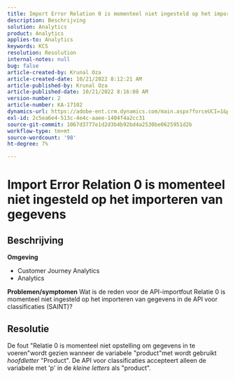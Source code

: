 ```yaml
---
title: Import Error Relation 0 is momenteel niet ingesteld op het importeren van gegevens
description: Beschrijving
solution: Analytics
product: Analytics
applies-to: Analytics
keywords: KCS
resolution: Resolution
internal-notes: null
bug: false
article-created-by: Krunal Oza
article-created-date: 10/21/2022 8:12:21 AM
article-published-by: Krunal Oza
article-published-date: 10/21/2022 8:16:08 AM
version-number: 2
article-number: KA-17102
dynamics-url: https://adobe-ent.crm.dynamics.com/main.aspx?forceUCI=1&pagetype=entityrecord&etn=knowledgearticle&id=18dd4612-1851-ed11-bba2-0022480867fb
exl-id: 2c5ea6e4-513c-4e4c-aaee-1404f4a2cc31
source-git-commit: 1067d3777e1d2d3b4b92bd4a2530be0625951d2b
workflow-type: tm+mt
source-wordcount: '98'
ht-degree: 7%

---
```


# Import Error Relation 0 is momenteel niet ingesteld op het importeren van gegevens

## Beschrijving

<b>Omgeving</b>
- Customer Journey Analytics
- Analytics



<b>Problemen/symptomen</b>
Wat is de reden voor de API-importfout Relatie 0 is momenteel niet ingesteld op het importeren van gegevens in de API voor classificaties (SAINT)?


## Resolutie


De fout &quot;Relatie 0 is momenteel niet opstelling om gegevens in te voeren&quot;wordt gezien wanneer de variabele &quot;product&quot;met wordt gebruikt *hoofdletter* &quot;Product&quot;. De API voor classificaties accepteert alleen de variabele met &#39;p&#39; in de *kleine letters* als &quot;product&quot;.
